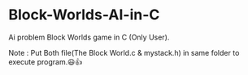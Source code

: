 # Block-Worlds-AI-in-C
Ai problem Block Worlds game in C (Only User).

Note : Put Both file(The Block World.c & mystack.h) in same folder to execute program.😃👍
